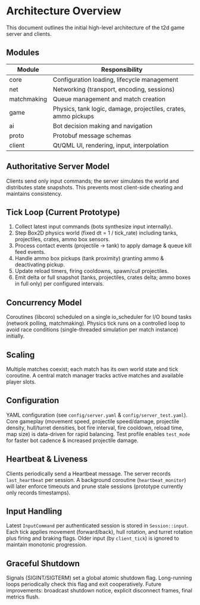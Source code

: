 # Architecture Overview

This document outlines the initial high-level architecture of the t2d game server and clients.

## Modules
| Module | Responsibility |
|--------|----------------|
| core | Configuration loading, lifecycle management |
| net | Networking (transport, encoding, sessions) |
| matchmaking | Queue management and match creation |
| game | Physics, tank logic, damage, projectiles, crates, ammo pickups |
| ai | Bot decision making and navigation |
| proto | Protobuf message schemas |
| client | Qt/QML UI, rendering, input, interpolation |

## Authoritative Server Model
Clients send only input commands; the server simulates the world and distributes state snapshots. This prevents most client-side cheating and maintains consistency.

## Tick Loop (Current Prototype)
1. Collect latest input commands (bots synthesize input internally).
2. Step Box2D physics world (fixed dt = 1 / tick_rate) including tanks, projectiles, crates, ammo box sensors.
3. Process contact events (projectile → tank) to apply damage & queue kill feed events.
4. Handle ammo box pickups (tank proximity) granting ammo & deactivating pickup.
5. Update reload timers, firing cooldowns, spawn/cull projectiles.
6. Emit delta or full snapshot (tanks, projectiles, crates delta; ammo boxes in full only) per configured intervals.

## Concurrency Model
Coroutines (libcoro) scheduled on a single io_scheduler for I/O bound tasks (network polling, matchmaking). Physics tick runs on a controlled loop to avoid race conditions (single-threaded simulation per match instance) initially.

## Scaling
Multiple matches coexist; each match has its own world state and tick coroutine. A central match manager tracks active matches and available player slots.

## Configuration
YAML configuration (see `config/server.yaml` & `config/server_test.yaml`). Core gameplay (movement speed, projectile speed/damage, projectile density, hull/turret densities, bot fire interval, fire cooldown, reload time, map size) is data-driven for rapid balancing. Test profile enables `test_mode` for faster bot cadence & increased projectile damage.

## Heartbeat & Liveness
Clients periodically send a Heartbeat message. The server records `last_heartbeat` per session. A background coroutine (`heartbeat_monitor`) will later enforce timeouts and prune stale sessions (prototype currently only records timestamps).

## Input Handling
Latest `InputCommand` per authenticated session is stored in `Session::input`. Each tick applies movement (forward/back), hull rotation, and turret rotation plus firing and braking flags. Older input (by `client_tick`) is ignored to maintain monotonic progression.

## Graceful Shutdown
Signals (SIGINT/SIGTERM) set a global atomic shutdown flag. Long-running loops periodically check this flag and exit cooperatively. Future improvements: broadcast shutdown notice, explicit disconnect frames, final metrics flush.
